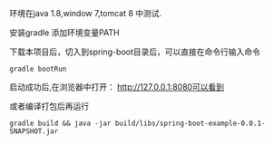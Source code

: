 环境在java 1.8,window 7,tomcat 8 中测试.

安装gradle 添加环境变量PATH

下载本项目后，切入到spring-boot目录后，可以直接在命令行输入命令

```
gradle bootRun
```
启动成功后,在浏览器中打开： http://127.0.0.1:8080可以看到

或者编译打包后再运行

```
gradle build && java -jar build/libs/spring-boot-example-0.0.1-SNAPSHOT.jar

```
